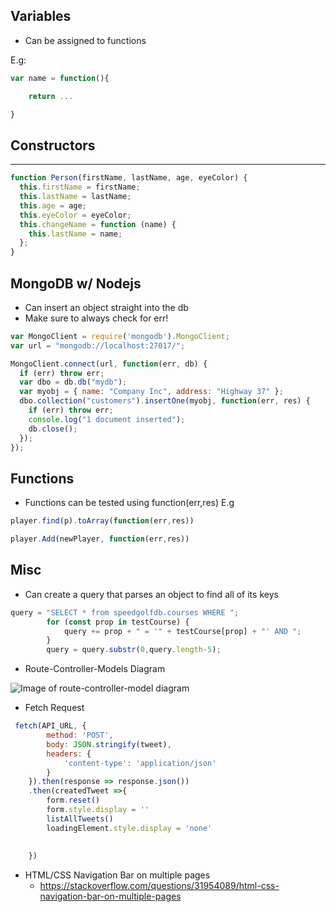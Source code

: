 ## Variables 

- Can be assigned to functions


E.g:

```javascript
var name = function(){

	return ...

}
```



## Constructors 
----------------------
```javascript
function Person(firstName, lastName, age, eyeColor) {
  this.firstName = firstName; 
  this.lastName = lastName;
  this.age = age;
  this.eyeColor = eyeColor;
  this.changeName = function (name) {
    this.lastName = name;
  };
} 
```

## MongoDB w/ Nodejs

- Can insert an object straight into the db 
- Make sure to always check for err!

```javascript
var MongoClient = require('mongodb').MongoClient;
var url = "mongodb://localhost:27017/";

MongoClient.connect(url, function(err, db) {
  if (err) throw err;
  var dbo = db.db("mydb");
  var myobj = { name: "Company Inc", address: "Highway 37" };
  dbo.collection("customers").insertOne(myobj, function(err, res) {
    if (err) throw err;
    console.log("1 document inserted");
    db.close();
  });
});
```

## Functions

- Functions can be tested using function(err,res)
E.g

```javascript
player.find(p).toArray(function(err,res))

player.Add(newPlayer, function(err,res))
```


## Misc

- Can create a query that parses an object to find all of its keys 

```javascript
query = "SELECT * from speedgolfdb.courses WHERE ";
        for (const prop in testCourse) {
            query += prop + " = '" + testCourse[prop] + "' AND ";
        }
        query = query.substr(0,query.length-5);
```

- Route-Controller-Models Diagram

![Image of route-controller-model diagram](https://cdn-images-1.medium.com/max/1600/1*6naFm6YY5vYr1xxDz2qdzA.png)

- Fetch Request
```javascript
 fetch(API_URL, {
        method: 'POST',
        body: JSON.stringify(tweet),
        headers: {
            'content-type': 'application/json'
        }
    }).then(response => response.json())
    .then(createdTweet =>{
        form.reset()
        form.style.display = ''
        listAllTweets()
        loadingElement.style.display = 'none'
        
    
    })
 ```
 - HTML/CSS Navigation Bar on multiple pages
 	- https://stackoverflow.com/questions/31954089/html-css-navigation-bar-on-multiple-pages
